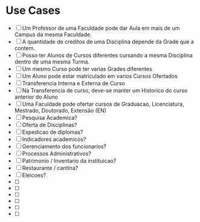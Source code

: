 # Use Cases

- [ ] Um Professor de uma Faculdade pode dar Aula em mais de um Campus da mesma Faculdade.
- [ ] A quantidade de creditos de uma Disciplina depende da Grade que a contem.
- [ ] Posso ter Alunos de Cursos diferentes cursando a mesma Disciplina dentro de uma mesma Turma.
- [ ] Um mesmo Curso pode ter varias Grades diferentes
- [ ] Um Aluno pode estar matriculado em varios Cursos Ofertados
- [ ] Transferencia Interna e Externa de Curso
- [ ] Na Transferencia de curso, deve-se manter um Historico do curso anterior do Aluno
- [ ] Uma Faculdade pode ofertar cursos de Graduacao, Licenciatura, Mestrado, Doutorado, Extensão (EN)
- [ ] Pesquisa Academica?
- [ ] Oferta de Disciplinas?
- [ ] Expedicao de diplomas?
- [ ] Indicadores academicos?
- [ ] Gerenciamento dos funcionarios?
- [ ] Processos Administrativos?
- [ ] Patrimonio / Inventario da instituicao?
- [ ] Restaurante / cantina?
- [ ] Eleicoes?
- [ ] 
- [ ] 
- [ ] 
- [ ] 
- [ ] 
- [ ] 
